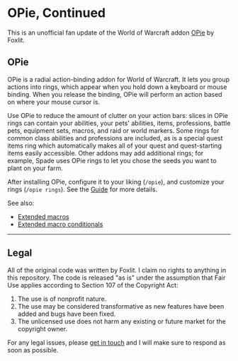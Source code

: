 # OPie, Continued

This is an unofficial fan update of the World of Warcraft addon [OPie](https://www.curseforge.com/wow/addons/opie) by Foxlit.

## OPie
OPie is a radial action-binding addon for World of Warcraft. It lets you group actions into rings, which appear when you hold down a keyboard or mouse binding. When you release the binding, OPie will perform an action based on where your mouse cursor is.

Use OPie to reduce the amount of clutter on your action bars: slices in OPie rings can contain your abilities, your pets' abilities, items, professions, battle pets, equipment sets, macros, and raid or world markers. Some rings for common class abilities and professions are included, as is a special quest items ring which automatically makes all of your quest and quest-starting items easily accessible. Other addons may add additional rings; for example, Spade uses OPie rings to let you chose the seeds you want to plant on your farm.

After installing OPie, configure it to your liking (`/opie`), and customize your rings (`/opie rings`). See the [Guide](https://github.com/glassleo/OPie/wiki/The-Guide) for more details.

See also:

- [Extended macros](https://github.com/glassleo/OPie/wiki/Extended-macros)
- [Extended macro conditionals](https://github.com/glassleo/OPie/wiki/Extended-macro-conditionals)

---

## Legal
All of the original code was written by Foxlit. I claim no rights to anything in this repository. The code is released "as is" under the assumption that Fair Use applies according to Section 107 of the Copyright Act:

1. The use is of nonprofit nature.
2. The use may be considered transformative as new features have been added and bugs have been fixed.
3. The unlicensed use does not harm any existing or future market for the copyright owner.

For any legal issues, please [get in touch](mailto:hello@leo.fisk) and I will make sure to respond as soon as possible.
